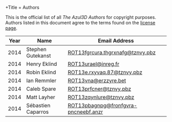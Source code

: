 +Title = Authors

This is the official list of all *The Azul3D Authors* for copyright purposes. Authors listed in this document agree to the terms found on the [license page](/doc/license.html).

| Year | Name               | Email Address                          |
|------|--------------------|----------------------------------------|
| 2014 | Stephen Gutekanst  | <ROT13fgrcura.thgrxnafg@tznvy.pbz>     |
| 2014 | Henry Eklind       | <ROT13urael@inreg.fr>                  |
| 2014 | Robin Eklind       | <ROT13e.rxyvaq.87@tznvy.pbz>           |
| 2014 | Ian Remmler        | <ROT13vna@erzzyre.bet>                 |
| 2014 | Caleb Spare        | <ROT13prfcner@tznvy.pbz>               |
| 2014 | Matt Layher        | <ROT13zqynlure@tznvy.pbz>              |
| 2014 | Sébastien Caparros | <ROT13pbagnpg@fronfgvra-pncneebf.anzr> |
